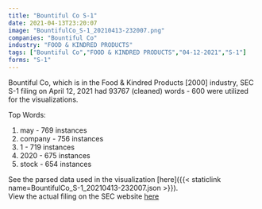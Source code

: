 ```yaml
---
title: "Bountiful Co S-1"
date: 2021-04-13T23:20:07
image: "BountifulCo_S-1_20210413-232007.png"
companies: "Bountiful Co"
industry: "FOOD & KINDRED PRODUCTS"
tags: ["Bountiful Co","FOOD & KINDRED PRODUCTS","04-12-2021","S-1"]
forms: "S-1"
---
```

Bountiful Co, which is in the Food & Kindred Products [2000] industry, SEC S-1 filing on April 12, 2021 had 93767 (cleaned) words - 600 were utilized for the visualizations.

Top Words:
1. may - 769 instances
2. company - 756 instances
3. 1 - 719 instances
4. 2020 - 675 instances
5. stock - 654 instances


See the parsed data used in the visualization [here]({{< staticlink name=BountifulCo_S-1_20210413-232007.json >}}).  
View the actual filing on the SEC website [here](https://www.sec.gov/Archives/edgar/data/1842031/0001193125-21-113287.txt)
